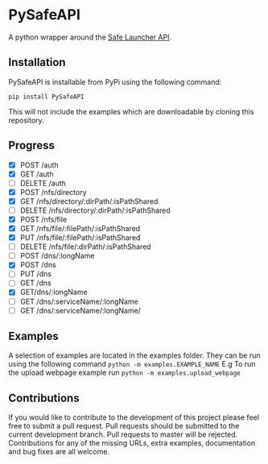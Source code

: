 PySafeAPI
=========

A python wrapper around the [Safe Launcher API](https://maidsafe.readme.io/docs/introduction).

Installation
------------

PySafeAPI is installable from PyPi using the following command:

`pip install PySafeAPI`

This will not include the examples which are downloadable by cloning this repository.

Progress
--------

- [x] POST /auth
- [x] GET /auth
- [ ] DELETE /auth
- [x] POST /nfs/directory
- [x] GET /nfs/directory/:dirPath/:isPathShared
- [ ] DELETE /nfs/directory/:dirPath/:isPathShared
- [x] POST /nfs/file
- [x] GET /nfs/file/:filePath/:isPathShared
- [x] PUT /nfs/file/:filePath/:isPathShared
- [ ] DELETE /nfs/file/:dirPath/:isPathShared
- [ ] POST /dns/:longName
- [x] POST /dns
- [ ] PUT /dns
- [ ] GET /dns
- [x] GET/dns/:longName
- [ ] GET /dns/:serviceName/:longName
- [ ] GET /dns/:serviceName/:longName/

Examples
--------

A selection of examples are located in the examples folder.  They can be run using the following command 
`python -m examples.EXAMPLE_NAME`
E.g To run the upload webpage example run
`python -m examples.upload_webpage`

Contributions
-------------

If you would like to contribute to the development of this project please feel free to submit a pull request.  Pull requests should be submitted to the current development branch.  Pull requests to master will be rejected.  Contributions for any of the missing URLs, extra examples, documentation and bug fixes are all welcome.

